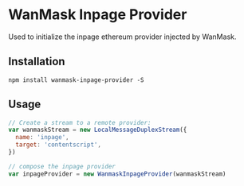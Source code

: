 # WanMask Inpage Provider

Used to initialize the inpage ethereum provider injected by WanMask.

## Installation

`npm install wanmask-inpage-provider -S`

## Usage

```javascript
// Create a stream to a remote provider:
var wanmaskStream = new LocalMessageDuplexStream({
  name: 'inpage',
  target: 'contentscript',
})

// compose the inpage provider
var inpageProvider = new WanmaskInpageProvider(wanmaskStream)
```
